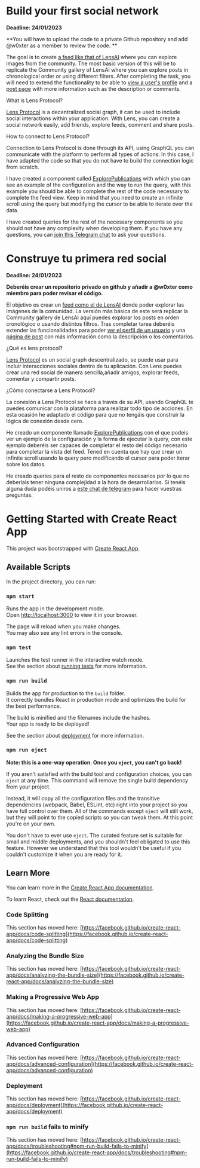 
# Build your first social network  

**Deadline: 24/01/2023**

**You will have to upload the code to a private Github repository and add @w0xter as a member to review the code. **

The goal is to create [a feed like that of LensAI](https://www.artofficialintelligence.xyz/gallery) where you can explore images from the community. The most basic version of this will be to replicate the Community gallery of LensAI where you can explore posts in chronological order or using different filters. After completing the task, you will need to extend the functionality to be able to [view a user's profile](https://www.artofficialintelligence.xyz/user/w0xt3r.lens) and a [post page](https://www.artofficialintelligence.xyz/post/0xbedb-0xd7) with more information such as the description or comments.

What is Lens Protocol?

[Lens Protocol](https://www.lens.xyz/garden) is a decentralized social graph, it can be used to include social interactions within your application. With Lens, you can create a social network easily, add friends, explore feeds, comment and share posts.

How to connect to Lens Protocol?

Connection to Lens Protocol is done through its API, using GraphQL you can communicate with the platform to perform all types of actions. In this case, I have adapted the code so that you do not have to build the connection logic from scratch.

I have created a component called [ExplorePublications](https://github.com/novusmundi/challenge/blob/main/src/components/ExplorePublications.js) with which you can see an example of the configuration and the way to run the query, with this example you should be able to complete the rest of the code necessary to complete the feed view. Keep in mind that you need to create an infinite scroll using the query but modifying the cursor to be able to iterate over the data.

I have created queries for the rest of the necessary components so you should not have any complexity when developing them. If you have any questions, you can [join this Telegram chat](https://t.me/+cJeJKn-DbogyZmI0) to ask your questions.



# Construye tu primera red social  

**Deadline: 24/01/2023**

**Deberéis crear un repositorio privado en github y añadir a @w0xter como miembro para poder revisar el código.**

El objetivo es crear un [feed como el de LensAI](https://www.artofficialintelligence.xyz/gallery) donde poder explorar las imágenes de la comunidad. La versión más básica de este será replicar la Community gallery de LensAI aquí puedes explorar los posts en orden cronológico o usando distintos filtros. 
Tras completar tarea deberéis extender las funcionalidades para poder [ver el perfil de un usuario](https://www.artofficialintelligence.xyz/user/w0xt3r.lens) y una [página de post](https://www.artofficialintelligence.xyz/post/0xbedb-0xd7) con más información como la descripción o los comentarios. 

¿Qué es lens protocol?

[Lens Protocol](https://www.lens.xyz/garden) es un social graph descentralizado, se puede usar para incluir interacciones sociales dentro de tu aplicación. Con Lens puedes crear una red social de manera sencilla,añadir amigos, explorar feeds, comentar y compartir posts. 

¿Cómo conectarse a Lens Protocol?


La conexión a Lens Protocol se hace a través de su API, usando GraphQL te puedes comunicar con la plataforma para realizar todo tipo de acciones. En esta ocasión he adaptado el código para que no tengáis que construir la lógica de conexión desde cero. 

He creado un componente llamado [ExplorePublications](https://github.com/novusmundi/challenge/blob/main/src/components/ExplorePublications.js) con el que podeis ver un ejemplo de la configuración y la forma de ejecutar la query, con este ejemplo deberéis ser capaces de completar el resto del código necesario para completar la vista del feed. Tened en cuenta que hay que crear un infinite scroll usando la query pero modificando el cursor para poder iterar sobre los datos.   
 
He creado queries para el resto de componentes necesarios por lo que no deberíais tener ninguna complejidad a la hora de desarrollarlos. Si tenéis alguna duda podéis uniros a [este chat de telegram](https://t.me/+cJeJKn-DbogyZmI0) para hacer vuestras preguntas. 



# Getting Started with Create React App

This project was bootstrapped with [Create React App](https://github.com/facebook/create-react-app).

## Available Scripts

In the project directory, you can run:

### `npm start`

Runs the app in the development mode.\
Open [http://localhost:3000](http://localhost:3000) to view it in your browser.

The page will reload when you make changes.\
You may also see any lint errors in the console.

### `npm test`

Launches the test runner in the interactive watch mode.\
See the section about [running tests](https://facebook.github.io/create-react-app/docs/running-tests) for more information.

### `npm run build`

Builds the app for production to the `build` folder.\
It correctly bundles React in production mode and optimizes the build for the best performance.

The build is minified and the filenames include the hashes.\
Your app is ready to be deployed!

See the section about [deployment](https://facebook.github.io/create-react-app/docs/deployment) for more information.

### `npm run eject`

**Note: this is a one-way operation. Once you `eject`, you can't go back!**

If you aren't satisfied with the build tool and configuration choices, you can `eject` at any time. This command will remove the single build dependency from your project.

Instead, it will copy all the configuration files and the transitive dependencies (webpack, Babel, ESLint, etc) right into your project so you have full control over them. All of the commands except `eject` will still work, but they will point to the copied scripts so you can tweak them. At this point you're on your own.

You don't have to ever use `eject`. The curated feature set is suitable for small and middle deployments, and you shouldn't feel obligated to use this feature. However we understand that this tool wouldn't be useful if you couldn't customize it when you are ready for it.

## Learn More

You can learn more in the [Create React App documentation](https://facebook.github.io/create-react-app/docs/getting-started).

To learn React, check out the [React documentation](https://reactjs.org/).

### Code Splitting

This section has moved here: [https://facebook.github.io/create-react-app/docs/code-splitting](https://facebook.github.io/create-react-app/docs/code-splitting)

### Analyzing the Bundle Size

This section has moved here: [https://facebook.github.io/create-react-app/docs/analyzing-the-bundle-size](https://facebook.github.io/create-react-app/docs/analyzing-the-bundle-size)

### Making a Progressive Web App

This section has moved here: [https://facebook.github.io/create-react-app/docs/making-a-progressive-web-app](https://facebook.github.io/create-react-app/docs/making-a-progressive-web-app)

### Advanced Configuration

This section has moved here: [https://facebook.github.io/create-react-app/docs/advanced-configuration](https://facebook.github.io/create-react-app/docs/advanced-configuration)

### Deployment

This section has moved here: [https://facebook.github.io/create-react-app/docs/deployment](https://facebook.github.io/create-react-app/docs/deployment)

### `npm run build` fails to minify

This section has moved here: [https://facebook.github.io/create-react-app/docs/troubleshooting#npm-run-build-fails-to-minify](https://facebook.github.io/create-react-app/docs/troubleshooting#npm-run-build-fails-to-minify)
